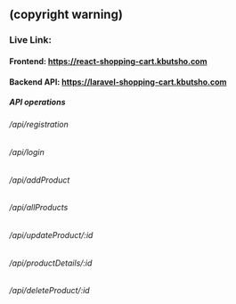 ## (copyright warning)
### Live Link:
#### Frontend: https://react-shopping-cart.kbutsho.com
#### Backend API: https://laravel-shopping-cart.kbutsho.com
##### API operations
###### /api/registration
###### /api/login
###### /api/addProduct
###### /api/allProducts
###### /api/updateProduct/:id
###### /api/productDetails/:id
###### /api/deleteProduct/:id